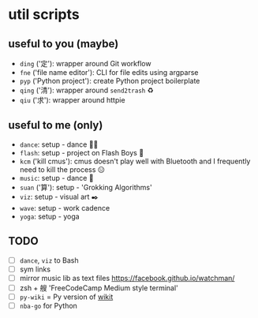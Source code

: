 # util scripts

## useful to you (maybe)

- `ding` ('定'): wrapper around Git workflow
- `fne` ('file name editor'): CLI for file edits using argparse
- `pyp` ('Python project'): create Python project boilerplate
- `qing` ('清'): wrapper around `send2trash` ♻️
- `qiu` ('求'): wrapper around httpie

## useful to me (only)

- `dance`: setup - dance 💃🏼
- `flash`: setup - project on Flash Boys 🏦
- `kcm` ('kill cmus'): cmus doesn't play well with Bluetooth and I frequently need to kill the process 😑
- `music`: setup - dance 🎹
- `suan` ('算'): setup - 'Grokking Algorithms'
- `viz`: setup - visual art ✒️
- `wave`: setup - work cadence
- `yoga`: setup - yoga

## TODO

- [ ] `dance`, `viz` to Bash
- [ ] sym links
- [ ] mirror music lib as text files https://facebook.github.io/watchman/
- [ ] zsh + 艘 'FreeCodeCamp Medium style terminal'
- [ ] `py-wiki` = Py version of [wikit](https://www.npmjs.com/package/wikit)
- [ ] `nba-go` for Python
